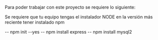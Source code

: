 Para poder trabajar con este proyecto se requiere lo siguiente:

Se requiere que tu equipo tengas el instalador 
NODE en la versión más reciente tener instalado npm

-- npm init --yes
-- npm install express
-- npm install mysql2